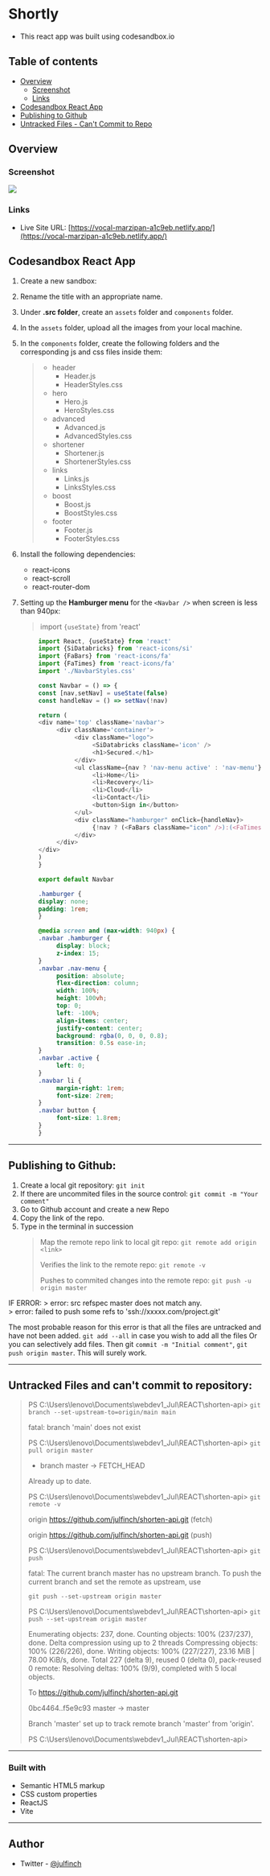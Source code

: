 # Shortly 
  - This react app was built using codesandbox.io 
  
## Table of contents

- [Overview](#overview)
  - [Screenshot](#screenshot)
  - [Links](#links)
- [Codesandbox React App](#codesandbox-react-app)
- [Publishing to Github](#publish-to-github)
- [Untracked Files - Can't Commit to Repo](#untracked-files)

## Overview

### Screenshot

![](./_readme_img/Shortly.png)

### Links

- Live Site URL: [https://vocal-marzipan-a1c9eb.netlify.app/](https://vocal-marzipan-a1c9eb.netlify.app/)

## Codesandbox React App

1. Create a new sandbox:
2. Rename the title with an appropriate name.
3. Under **.src folder**, create an `assets` folder and `components` folder.
4. In the `assets` folder, upload all the images from your local machine.
5. In the `components` folder, create the following folders and the corresponding js and css files inside them:
     > - header
     >   - Header.js
     >   - HeaderStyles.css
     > - hero
     >   - Hero.js
     >   - HeroStyles.css
     > - advanced
     >   - Advanced.js
     >   - AdvancedStyles.css
     > - shortener
     >   - Shortener.js
     >   - ShortenerStyles.css
     > - links
     >   - Links.js
     >   - LinksStyles.css
     > - boost
     >   - Boost.js
     >   - BoostStyles.css
     > - footer
     >   - Footer.js
     >   - FooterStyles.css

6. Install the following dependencies: 
     - react-icons
     - react-scroll
     - react-router-dom
7. Setting up the **Hamburger menu** for the `<Navbar />` when screen is less than 940px:
     > import `{useState}` from 'react'
     ```js
          import React, {useState} from 'react'
          import {SiDatabricks} from 'react-icons/si'
          import {FaBars} from 'react-icons/fa'
          import {FaTimes} from 'react-icons/fa'
          import './NavbarStyles.css'

          const Navbar = () => {
          const [nav,setNav] = useState(false)
          const handleNav = () => setNav(!nav)

          return (
          <div name='top' className='navbar'>
               <div className='container'>
                    <div className="logo">
                         <SiDatabricks className='icon' />
                         <h1>Secured.</h1>
                    </div>
                    <ul className={nav ? 'nav-menu active' : 'nav-menu'}>
                         <li>Home</li>
                         <li>Recovery</li>
                         <li>Cloud</li>
                         <li>Contact</li>
                         <button>Sign in</button>
                    </ul>
                    <div className="hamburger" onClick={handleNav}>
                         {!nav ? (<FaBars className="icon" />):(<FaTimes className="icon" />)}
                    </div>
               </div>
          </div>
          )
          }

          export default Navbar
     ```

     ```css
          .hamburger {
          display: none;
          padding: 1rem;
          }

          @media screen and (max-width: 940px) {
          .navbar .hamburger {
               display: block;
               z-index: 15;
          }
          .navbar .nav-menu {
               position: absolute;
               flex-direction: column;
               width: 100%;
               height: 100vh;
               top: 0;
               left: -100%;
               align-items: center;
               justify-content: center;
               background: rgba(0, 0, 0, 0.8);
               transition: 0.5s ease-in;
          }
          .navbar .active {
               left: 0;
          }
          .navbar li {
               margin-right: 1rem;
               font-size: 2rem;
          }
          .navbar button {
               font-size: 1.8rem;
          }
          }
     ```    
---

## Publishing to Github:

1. Create a local git repository:
     `git init`
2. If there are uncommited files in the source control:
     `git commit -m "Your comment"`
3. Go to Github account and create a new Repo
4. Copy the link of the repo.
5. Type in the terminal in succession
     > Map the remote repo link to local git repo:
     > `git remote add origin <link>`
     >
     > Verifies the link to the remote repo:
     > `git remote -v`
     >
     > Pushes to commited changes into the remote repo:
     > `git push -u origin master`

IF ERROR:
     > error: src refspec master does not match any.  
     > error: failed to push some refs to 'ssh://xxxxx.com/project.git'

The most probable reason for this error is that all the files are untracked and have not been added. `git add --all` in case you wish to add all the files Or you can selectively add files. Then git `commit -m "Initial comment"`, `git push origin master`. This will surely work.

---

## Untracked Files and can't commit to repository:

  > PS C:\Users\lenovo\Documents\webdev1_Jul\REACT\shorten-api> `git branch --set-upstream-to=origin/main main`
  >
  > fatal: branch 'main' does not exist
  >
  > PS C:\Users\lenovo\Documents\webdev1_Jul\REACT\shorten-api> `git pull origin master`
  >
  >  * branch            master     -> FETCH_HEAD
  >
  > Already up to date.
  >
  > PS C:\Users\lenovo\Documents\webdev1_Jul\REACT\shorten-api> `git remote -v`
  >
  > origin  https://github.com/julfinch/shorten-api.git (fetch)
  >
  > origin  https://github.com/julfinch/shorten-api.git (push)
  >
  > PS C:\Users\lenovo\Documents\webdev1_Jul\REACT\shorten-api> `git push`
  >
  > fatal: The current branch master has no upstream branch.
  > To push the current branch and set the remote as upstream, use
  > 
  >     git push --set-upstream origin master
  > 
  > PS C:\Users\lenovo\Documents\webdev1_Jul\REACT\shorten-api> `git push --set-upstream origin master`  
  >
  > Enumerating objects: 237, done.
  > Counting objects: 100% (237/237), done.
  > Delta compression using up to 2 threads
  > Compressing objects: 100% (226/226), done.
  > Writing objects: 100% (227/227), 23.16 MiB | 78.00 KiB/s, done.
  > Total 227 (delta 9), reused 0 (delta 0), pack-reused 0
  > remote: Resolving deltas: 100% (9/9), completed with 5 local objects.
  >
  > To https://github.com/julfinch/shorten-api.git
  >
  >    0bc4464..f5e9c93  master -> master
  >
  > Branch 'master' set up to track remote branch 'master' from 'origin'.
  >
  > PS C:\Users\lenovo\Documents\webdev1_Jul\REACT\shorten-api> 

---

### Built with

- Semantic HTML5 markup
- CSS custom properties
- ReactJS
- Vite

---
 
## Author

- Twitter - [@julfinch](https://www.twitter.com/julfinch)
